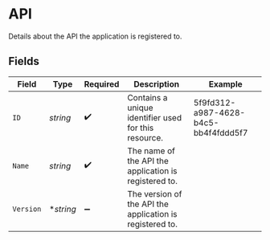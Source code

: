 # API

Details about the API the application is registered to.


## Fields

| Field                                                    | Type                                                     | Required                                                 | Description                                              | Example                                                  |
| -------------------------------------------------------- | -------------------------------------------------------- | -------------------------------------------------------- | -------------------------------------------------------- | -------------------------------------------------------- |
| `ID`                                                     | *string*                                                 | :heavy_check_mark:                                       | Contains a unique identifier used for this resource.     | 5f9fd312-a987-4628-b4c5-bb4f4fddd5f7                     |
| `Name`                                                   | *string*                                                 | :heavy_check_mark:                                       | The name of the API the application is registered to.    |                                                          |
| `Version`                                                | **string*                                                | :heavy_minus_sign:                                       | The version of the API the application is registered to. |                                                          |
